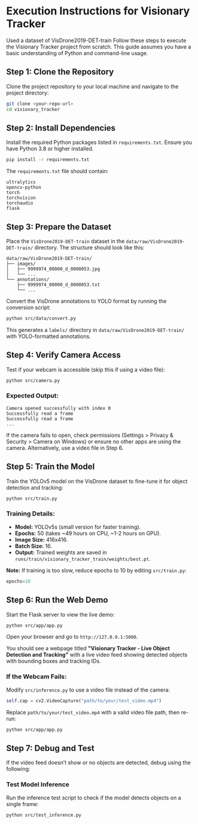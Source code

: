 
# Execution Instructions for Visionary Tracker

Used a dataset of VisDrone2019-DET-train
Follow these steps to execute the Visionary Tracker project from scratch. This guide assumes you have a basic understanding of Python and command-line usage.

## Step 1: Clone the Repository
Clone the project repository to your local machine and navigate to the project directory:

```bash
git clone <your-repo-url>
cd visionary_tracker
```

## Step 2: Install Dependencies
Install the required Python packages listed in `requirements.txt`. Ensure you have Python 3.8 or higher installed.

```bash
pip install -r requirements.txt
```

The `requirements.txt` file should contain:

```text
ultralytics
opencv-python
torch
torchvision
torchaudio
flask
```

## Step 3: Prepare the Dataset
Place the `VisDrone2019-DET-train` dataset in the `data/raw/VisDrone2019-DET-train/` directory. The structure should look like this:

```
data/raw/VisDrone2019-DET-train/
├── images/
│   ├── 9999974_00000_d_0000053.jpg
│   └── ...
└── annotations/
    ├── 9999974_00000_d_0000053.txt
    └── ...
```

Convert the VisDrone annotations to YOLO format by running the conversion script:

```bash
python src/data/convert.py
```

This generates a `labels/` directory in `data/raw/VisDrone2019-DET-train/` with YOLO-formatted annotations.

## Step 4: Verify Camera Access
Test if your webcam is accessible (skip this if using a video file):

```bash
python src/camera.py
```

### Expected Output:
```
Camera opened successfully with index 0
Successfully read a frame
Successfully read a frame
...
```

If the camera fails to open, check permissions (Settings > Privacy & Security > Camera on Windows) or ensure no other apps are using the camera. Alternatively, use a video file in Step 6.

## Step 5: Train the Model
Train the YOLOv5 model on the VisDrone dataset to fine-tune it for object detection and tracking:

```bash
python src/train.py
```

### Training Details:
- **Model:** YOLOv5s (small version for faster training).
- **Epochs:** 50 (takes ~49 hours on CPU, ~1-2 hours on GPU).
- **Image Size:** 416x416.
- **Batch Size:** 16.
- **Output:** Trained weights are saved in `runs/train/visionary_tracker_train/weights/best.pt`.

**Note:** If training is too slow, reduce epochs to 10 by editing `src/train.py`:

```python
epochs=10
```

## Step 6: Run the Web Demo
Start the Flask server to view the live demo:

```bash
python src/app/app.py
```

Open your browser and go to `http://127.0.0.1:5000`.

You should see a webpage titled **"Visionary Tracker - Live Object Detection and Tracking"** with a live video feed showing detected objects with bounding boxes and tracking IDs.

### If the Webcam Fails:
Modify `src/inference.py` to use a video file instead of the camera:

```python
self.cap = cv2.VideoCapture("path/to/your/test_video.mp4")
```

Replace `path/to/your/test_video.mp4` with a valid video file path, then re-run:

```bash
python src/app/app.py
```

## Step 7: Debug and Test
If the video feed doesn’t show or no objects are detected, debug using the following:

### Test Model Inference
Run the inference test script to check if the model detects objects on a single frame:

```bash
python src/test_inference.py
